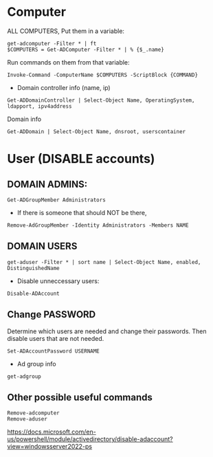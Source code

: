 # Computer
ALL COMPUTERS, Put them in a variable:
```
get-adcomputer -Filter * | ft
$COMPUTERS = Get-ADComputer -Filter * | % {$_.name} 
```
Run commands on them from that variable:
```
Invoke-Command -ComputerName $COMPUTERS -ScriptBlock {COMMAND}
```

* Domain controller info (name, ip)
```
Get-ADDomainController | Select-Object Name, OperatingSystem, ldapport, ipv4address
```
Domain info
```
Get-ADDomain | Select-Object Name, dnsroot, userscontainer
```

# User (DISABLE accounts)
## DOMAIN ADMINS:
```
Get-ADGroupMember Administrators
```
* If there is someone that should NOT be there,
```
Remove-AdGroupMember -Identity Administrators -Members NAME
```
## DOMAIN USERS 
```
get-aduser -Filter * | sort name | Select-Object Name, enabled, DistinguishedName
```
* Disable unneccessary users:
```
Disable-ADAccount
```
## Change PASSWORD
Determine which users are needed and change their passwords. Then disable users that are not needed. 
```
Set-ADAccountPassword USERNAME
```

* Ad group info
```
get-adgroup
```



## Other possible useful commands
```
Remove-adcomputer
Remove-aduser
```
https://docs.microsoft.com/en-us/powershell/module/activedirectory/disable-adaccount?view=windowsserver2022-ps
